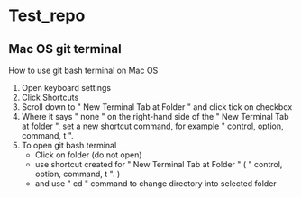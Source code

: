 # Test_repo

## Mac OS git terminal

How to use git bash terminal on Mac OS

1.  Open keyboard settings
2.  Click Shortcuts
3.  Scroll down to " New Terminal Tab at Folder " and click tick on checkbox
4.  Where it says " none " on the right-hand side of the " New Terminal Tab at folder ",
    set a new shortcut command, for example " control, option, command, t ".
5.  To open git bash terminal
    - Click on folder (do not open)
    - use shortcut created for " New Terminal Tab at Folder " ( " control, option, command, t ". )
    - and use " cd " command to change directory into selected folder
    
    
